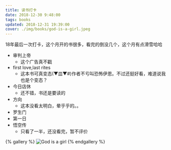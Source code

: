 ```yaml
---
title: 读书打卡
date: 2018-12-30 9:48:00
tags: books
updated: 2018-12-31 19:39:00
cover: ./img/books/god-is-a-girl.jpeg
---
```



18年最后一次打卡，这个月开的书很多，看完的倒没几个，这个月有点滑雪哈哈


- 审判上帝
    - 这个广告真不戳
- first love,last rites
    - 这本书可真变态(▼皿▼#)作者不亏叫恐怖伊恩。不过还挺好看，难道说我也是个变态？
- 今日店休
    - 还不错，书还是要读的
- 方向
    - 这本没看太明白，晕乎乎的。。
- 罗生门
- 第一日
- 悟空传
    - 只看了一半，还没看完，暂不评价

{% gallery %}
![God is a girl](./img/books/god-is-a-girl.jpeg)
{% endgallery %}
